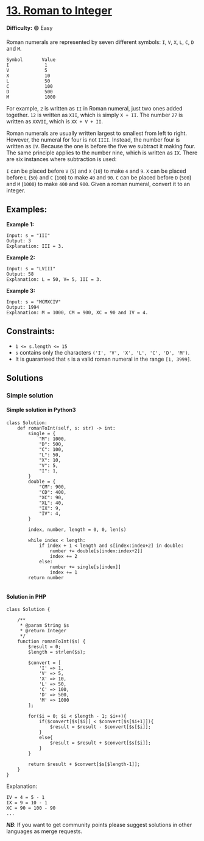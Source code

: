 # [13. Roman to Integer](https://leetcode.com/problems/roman-to-integer/description/)

**Difficulty:** :green_circle: Easy

Roman numerals are represented by seven different symbols: `I`, `V`, `X`, `L`, `C`, `D` and `M`.

```text
Symbol       Value
I             1
V             5
X             10
L             50
C             100
D             500
M             1000

```

For example, `2` is written as `II` in Roman numeral, just two ones added 
together. `12` is written as `XII`, which is simply `X + II`. The number `27`
is written as `XXVII`, which is `XX + V + II`.

Roman numerals are usually written largest to smallest from left to right. 
However, the numeral for four is not `IIII`. Instead, the number four is 
written as `IV`. Because the one is before the five we subtract it making 
four. The same principle applies to the number nine, which is written as `IX`.
There are six instances where subtraction is used:

`I` can be placed before `V` (`5`) and `X` (`10`) to make `4` and `9`. 
`X` can be placed before `L` (`50`) and `C` (`100`) to make `40` and `90`. 
`C` can be placed before `D` (`500`) and `M` (`1000`) to make `400` and `900`.
Given a roman numeral, convert it to an integer.

## Examples:

**Example 1:**

```text
Input: s = "III"
Output: 3
Explanation: III = 3.

```

**Example 2:**

```text
Input: s = "LVIII"
Output: 58
Explanation: L = 50, V= 5, III = 3.

```

**Example 3:**

```text
Input: s = "MCMXCIV"
Output: 1994
Explanation: M = 1000, CM = 900, XC = 90 and IV = 4.
```

## Constraints:

- `1 <= s.length <= 15`
- `s` contains only the characters `('I', 'V', 'X', 'L', 'C', 'D', 'M')`.
- It is guaranteed that `s` is a valid roman numeral in the range `[1, 3999]`.

## Solutions

### Simple solution 

#### Simple solution in Python3

```python3
class Solution:
    def romanToInt(self, s: str) -> int:
        single = {
            "M": 1000,
            "D": 500,
            "C": 100,
            "L": 50,
            "X": 10,
            "V": 5,
            "I": 1,
        }
        double = {
            "CM": 900,
            "CD": 400,
            "XC": 90,
            "XL": 40,
            "IX": 9,
            "IV": 4,
        }

        index, number, length = 0, 0, len(s)

        while index < length:
            if index + 1 < length and s[index:index+2] in double:
                number += double[s[index:index+2]]
                index += 2
            else:
                number += single[s[index]]
                index += 1
        return number
            
```

#### Solution in PHP

```
class Solution {

    /**
     * @param String $s
     * @return Integer
     */
    function romanToInt($s) {
        $result = 0;
        $length = strlen($s);

        $convert = [
            'I' => 1,
            'V' => 5,
            'X' => 10,
            'L' => 50,
            'C' => 100,
            'D' => 500,
            'M' => 1000
        ];

        for($i = 0; $i < $length - 1; $i++){
            if($convert[$s[$i]] < $convert[$s[$i+1]]){
                $result = $result - $convert[$s[$i]];
            }
            else{
                $result = $result + $convert[$s[$i]];
            }
        }

        return $result + $convert[$s[$length-1]];
    }
}
```

Explanation:
```
IV = 4 = 5 - 1
IX = 9 = 10 - 1
XC = 90 = 100 - 90
...
```

***NB***: If you want to get community points please suggest solutions in other languages as merge requests.
